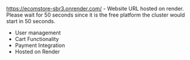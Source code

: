 https://ecomstore-sbr3.onrender.com/ - Website URL hosted on render. Please wait for 50 seconds since it is the free platform the cluster would start in 50 seconds.


- User management
- Cart Functionality
- Payment Integration
- Hosted on Render
